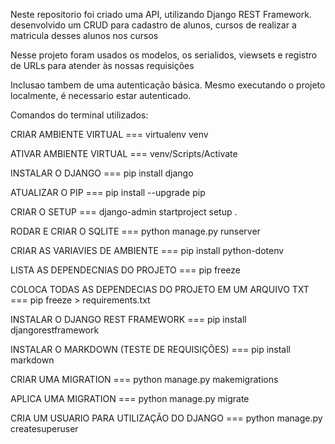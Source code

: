 Neste repositorio foi criado uma API, utilizando Django REST Framework. desenvolvido um CRUD para cadastro de alunos, cursos de realizar a matricula desses alunos nos cursos

Nesse projeto foram usados os modelos, os serialidos, viewsets e registro de URLs para atender às nossas requisições

Inclusao tambem de uma autenticação básica. Mesmo executando o projeto localmente, é necessario estar autenticado.

Comandos do terminal utilizados:

CRIAR AMBIENTE VIRTUAL === virtualenv venv

ATIVAR AMBIENTE VIRTUAL === venv/Scripts/Activate

INSTALAR O DJANGO === pip install django

ATUALIZAR O PIP === pip install --upgrade pip

CRIAR O SETUP === django-admin startproject setup .

RODAR E CRIAR O SQLITE === python manage.py runserver

CRIAR AS VARIAVIES DE AMBIENTE === pip install python-dotenv

LISTA AS DEPENDECNIAS DO PROJETO === pip freeze

COLOCA TODAS AS DEPENDECIAS DO PROJETO EM UM ARQUIVO TXT === pip freeze > requirements.txt

INSTALAR O DJANGO REST FRAMEWORK === pip install djangorestframework

INSTALAR O MARKDOWN (TESTE DE REQUISIÇÕES) === pip install markdown

CRIAR UMA MIGRATION === python manage.py makemigrations

APLICA UMA MIGRATION === python manage.py migrate

CRIA UM USUARIO PARA UTILIZAÇÃO DO DJANGO === python manage.py createsuperuser
